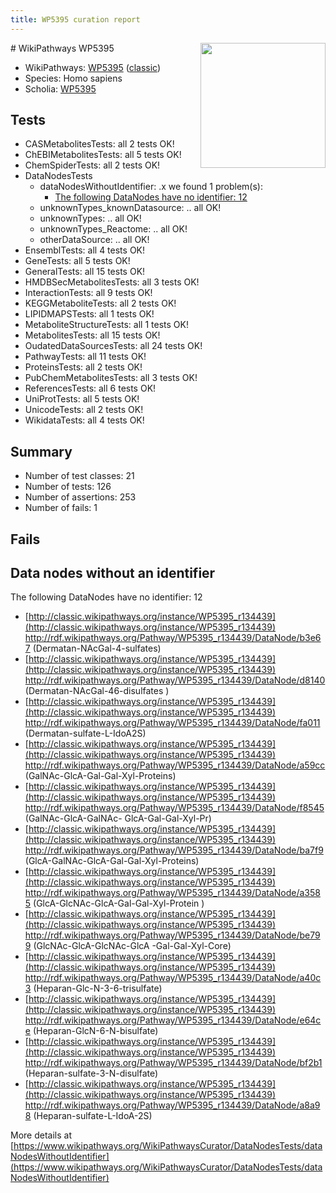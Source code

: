 ```yaml
---
title: WP5395 curation report
---
```


<img style="float: right; width: 200px" src="https://upload.wikimedia.org/wikipedia/commons/thumb/8/83/Wplogo_with_text_500.png/640px-Wplogo_with_text_500.png" />
# WikiPathways WP5395

* WikiPathways: [WP5395](https://wikipathways.org/pathways/WP5395) ([classic](https://classic.wikipathways.org/instance/WP5395))
* Species: Homo sapiens
* Scholia: [WP5395](https://scholia.toolforge.org/wikipathways/WP5395)
## Tests
* CASMetabolitesTests: all 2 tests OK!
* ChEBIMetabolitesTests: all 5 tests OK!
* ChemSpiderTests: all 2 tests OK!
* DataNodesTests
    * dataNodesWithoutIdentifier: .x we found 1 problem(s):
        * [The following DataNodes have no identifier: 12](#8792c492)
    * unknownTypes_knownDatasource: .. all OK!
    * unknownTypes: .. all OK!
    * unknownTypes_Reactome: .. all OK!
    * otherDataSource: .. all OK!
* EnsemblTests: all 4 tests OK!
* GeneTests: all 5 tests OK!
* GeneralTests: all 15 tests OK!
* HMDBSecMetabolitesTests: all 3 tests OK!
* InteractionTests: all 9 tests OK!
* KEGGMetaboliteTests: all 2 tests OK!
* LIPIDMAPSTests: all 1 tests OK!
* MetaboliteStructureTests: all 1 tests OK!
* MetabolitesTests: all 15 tests OK!
* OudatedDataSourcesTests: all 24 tests OK!
* PathwayTests: all 11 tests OK!
* ProteinsTests: all 2 tests OK!
* PubChemMetabolitesTests: all 3 tests OK!
* ReferencesTests: all 6 tests OK!
* UniProtTests: all 5 tests OK!
* UnicodeTests: all 2 tests OK!
* WikidataTests: all 4 tests OK!


## Summary

* Number of test classes: 21
* Number of tests: 126
* Number of assertions: 253
* Number of fails: 1

## Fails

<a name="8792c492" />

## Data nodes without an identifier

The following DataNodes have no identifier: 12

* [http://classic.wikipathways.org/instance/WP5395_r134439](http://classic.wikipathways.org/instance/WP5395_r134439) http://rdf.wikipathways.org/Pathway/WP5395_r134439/DataNode/b3e67 (Dermatan-NAcGal-4-sulfates)
* [http://classic.wikipathways.org/instance/WP5395_r134439](http://classic.wikipathways.org/instance/WP5395_r134439) http://rdf.wikipathways.org/Pathway/WP5395_r134439/DataNode/d8140 (Dermatan-NAcGal-46-disulfates
)
* [http://classic.wikipathways.org/instance/WP5395_r134439](http://classic.wikipathways.org/instance/WP5395_r134439) http://rdf.wikipathways.org/Pathway/WP5395_r134439/DataNode/fa011 (Dermatan-sulfate-L-IdoA2S)
* [http://classic.wikipathways.org/instance/WP5395_r134439](http://classic.wikipathways.org/instance/WP5395_r134439) http://rdf.wikipathways.org/Pathway/WP5395_r134439/DataNode/a59cc (GalNAc-GlcA-Gal-Gal-Xyl-Proteins)
* [http://classic.wikipathways.org/instance/WP5395_r134439](http://classic.wikipathways.org/instance/WP5395_r134439) http://rdf.wikipathways.org/Pathway/WP5395_r134439/DataNode/f8545 (GalNAc-GlcA-GalNAc-
GlcA-Gal-Gal-Xyl-Pr)
* [http://classic.wikipathways.org/instance/WP5395_r134439](http://classic.wikipathways.org/instance/WP5395_r134439) http://rdf.wikipathways.org/Pathway/WP5395_r134439/DataNode/ba7f9 (GlcA-GalNAc-GlcA-Gal-Gal-Xyl-Proteins)
* [http://classic.wikipathways.org/instance/WP5395_r134439](http://classic.wikipathways.org/instance/WP5395_r134439) http://rdf.wikipathways.org/Pathway/WP5395_r134439/DataNode/a3585 (GlcA-GlcNAc-GlcA-Gal-Gal-Xyl-Protein
)
* [http://classic.wikipathways.org/instance/WP5395_r134439](http://classic.wikipathways.org/instance/WP5395_r134439) http://rdf.wikipathways.org/Pathway/WP5395_r134439/DataNode/be799 (GlcNAc-GlcA-GlcNAc-GlcA
-Gal-Gal-Xyl-Core)
* [http://classic.wikipathways.org/instance/WP5395_r134439](http://classic.wikipathways.org/instance/WP5395_r134439) http://rdf.wikipathways.org/Pathway/WP5395_r134439/DataNode/a40c3 (Heparan-Glc-N-3-6-trisulfate)
* [http://classic.wikipathways.org/instance/WP5395_r134439](http://classic.wikipathways.org/instance/WP5395_r134439) http://rdf.wikipathways.org/Pathway/WP5395_r134439/DataNode/e64ce (Heparan-GlcN-6-N-bisulfate)
* [http://classic.wikipathways.org/instance/WP5395_r134439](http://classic.wikipathways.org/instance/WP5395_r134439) http://rdf.wikipathways.org/Pathway/WP5395_r134439/DataNode/bf2b1 (Heparan-sulfate-3-N-disulfate)
* [http://classic.wikipathways.org/instance/WP5395_r134439](http://classic.wikipathways.org/instance/WP5395_r134439) http://rdf.wikipathways.org/Pathway/WP5395_r134439/DataNode/a8a98 (Heparan-sulfate-L-IdoA-2S)


More details at [https://www.wikipathways.org/WikiPathwaysCurator/DataNodesTests/dataNodesWithoutIdentifier](https://www.wikipathways.org/WikiPathwaysCurator/DataNodesTests/dataNodesWithoutIdentifier)

